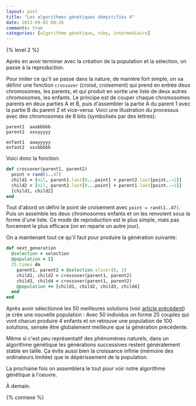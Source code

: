 ```yaml
---
layout: post
title: "Les algorithmes génétiques démystifiés 4"
date: 2013-09-02 08:26
comments: true
categories: [algorithme génétique, ruby, intermédiaire]
---
```


{% level 2 %}

Après en avoir terminer avec la création de la population et la sélection,
on passe à la reproduction.

<!-- more -->

Pour imiter ce qu'il se passe dans la nature, de manière fort simple,
on va définir une fonction `crossover` (croisé, croisement) qui prend
en entrée deux chromosomes, les parents, et qui produit en sortie une liste
de deux autres chromosomes, les enfants. Le principe est de couper chaque
chromosomes parents en deux parties A et B, puis d'assembler la partie A
du parent 1 avec la partie B du parent 2 et vice-versa. Voici une illustration
du processus avec des chromosomes de 8 bits (symbolisés par des lettres):

    parent1  aaabbbbb
    parent2  xxxyyyyy

    enfant1  aaayyyyy
    enfant2  xxxbbbbb

Voici donc la fonction:

``` ruby
def crossover(parent1, parent2)
  point = rand(1..47)
  child1 = [nil, parent1.last[0...point] + parent2.last[point..-1]]
  child2 = [nil, parent2.last[0...point] + parent1.last[point..-1]]
  [child1, child2]
end
```

Tout d'abord on défini le point de croisement avec `point = rand(1..47)`.
Puis on assemble les deux chromosomes enfants et on les renvoient sous
la forme d'une liste. Ce mode de reproduction est le plus simple, mais
pas forcement le plus efficace (on en reparle un autre jour).

On a maintenant tout ce qu'il faut pour produire la génération suivante:

``` ruby
def next_generation
  @selection = selection
  @population = []
  25.times do
    parent1, parent2 = @selection.slice!(0, 2)
    child1, child2 = crossover(parent1, parent2)
    child3, child4 = crossover(parent1, parent2)
    @population += [child1, child2, child3, child4]
  end
end
```

Après avoir sélectionné les 50 meilleures solutions (voir
[article précédent](http://lkdjiin.github.io/blog/2013/08/30/les-algorithmes-genetiques-demystifies-3/)) je crée une nouvelle population : Avec 50
individus on forme 25 couples qui vont chacun produire 4 enfants et
on retrouve une population de 100 solutions, sensée être globalement
meilleure que la génération précédente.

Même si c'est peu représentatif des phénomènes naturels, dans un algorithme
génétique les générations successives restent généralement stable en taille.
Ça évite aussi bien la croissance infinie (mémoire des ordinateurs limitée)
que le dépérissement de la population.

La prochaine fois on assemblera le tout pour voir notre algorithme
génétique à l'oeuvre.



<script id='fb33k8u'>(function(i){var f,s=document.getElementById(i);f=document.createElement('iframe');f.src='//api.flattr.com/button/view/?uid=lkdjiin&url='+encodeURIComponent(document.URL);f.title='Flattr';f.height=62;f.width=55;f.style.borderWidth=0;s.parentNode.insertBefore(f,s);})('fb33k8u');</script>

À demain.

{% connexe %}

